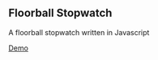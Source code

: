 ## Floorball Stopwatch

A floorball stopwatch written in Javascript

[Demo](https://simon-mettler.github.io/floorball-stopwatch/)
